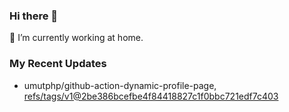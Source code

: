 ### Hi there 👋
🔭 I’m currently working at home.

### My Recent Updates
<!-- START gadpp -->
- umutphp/github-action-dynamic-profile-page, [refs/tags/v1@2be386bcefbe4f84418827c1f0bbc721edf7c403](https://github.com/umutphp/github-action-dynamic-profile-page/commit/2be386bcefbe4f84418827c1f0bbc721edf7c403)
